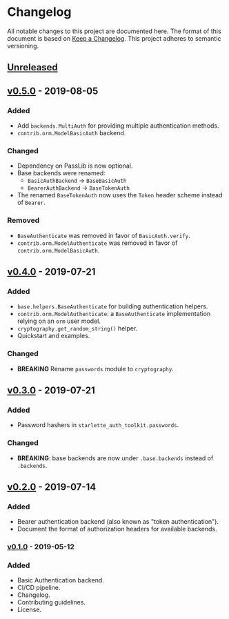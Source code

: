 # Changelog

All notable changes to this project are documented here. The format of this document is based on [Keep a Changelog](https://keepachangelog.com). This project adheres to semantic versioning.

## [Unreleased]

## [v0.5.0] - 2019-08-05

### Added

- Add `backends.MultiAuth` for providing multiple authentication methods.
- `contrib.orm.ModelBasicAuth` backend.

### Changed

- Dependency on PassLib is now optional.
- Base backends were renamed:
  - `BasicAuthBackend` -> `BaseBasicAuth`
  - `BearerAuthBackend` -> `BaseTokenAuth`
- The renamed `BaseTokenAuth` now uses the `Token` header scheme instead of `Bearer`.

### Removed

- `BaseAuthenticate` was removed in favor of `BasicAuth.verify`.
- `contrib.orm.ModelAuthenticate` was removed in favor of `contrib.orm.ModelBasicAuth`.

## [v0.4.0] - 2019-07-21

### Added

- `base.helpers.BaseAuthenticate` for building authentication helpers.
- `contrib.orm.ModelAuthenticate`: a `BaseAuthenticate` implementation relying on an `orm` user model.
- `cryptography.get_random_string()` helper.
- Quickstart and examples.

### Changed

- **BREAKING** Rename `passwords` module to `cryptography`.

## [v0.3.0] - 2019-07-21

### Added

- Password hashers in `starlette_auth_toolkit.passwords`.

### Changed

- **BREAKING**: base backends are now under `.base.backends` instead of `.backends`.

## [v0.2.0] - 2019-07-14

### Added

- Bearer authentication backend (also known as "token authentication").
- Document the format of authorization headers for available backends.

### [v0.1.0] - 2019-05-12

### Added

- Basic Authentication backend.
- CI/CD pipeline.
- Changelog.
- Contributing guidelines.
- License.

[unreleased]: https://github.com/florimondmanca/starlette-auth-toolkit/compare/v0.5.0...HEAD
[v0.5.0]: https://github.com/florimondmanca/starlette-auth-toolkit/compare/v0.4.0...v0.5.0
[v0.4.0]: https://github.com/florimondmanca/starlette-auth-toolkit/compare/v0.3.0...v0.4.0
[v0.3.0]: https://github.com/florimondmanca/starlette-auth-toolkit/compare/v0.2.0...v0.3.0
[v0.2.0]: https://github.com/florimondmanca/starlette-auth-toolkit/compare/v0.1.0...v0.2.0
[v0.1.0]: https://github.com/florimondmanca/starlette-auth-toolkit/compare/48b5ffd...v0.1.0
